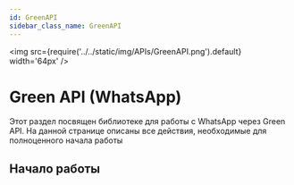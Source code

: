 ```yaml
---
id: GreenAPI
sidebar_class_name: GreenAPI
---
```


<img src={require('../../static/img/APIs/GreenAPI.png').default} width='64px' />

# Green API (WhatsApp)

Этот раздел посвящен библиотеке для работы с WhatsApp через Green API. На данной странице описаны все действия, необходимые для полноценного начала работы

## Начало работы

